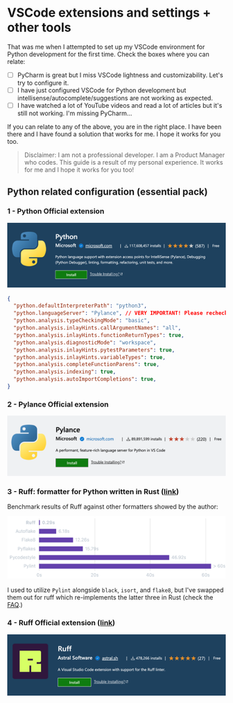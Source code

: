# VSCode extensions and settings + other tools

That was me when I attempted to set up my VSCode environment for Python development for the first time. Check the boxes where you can relate:

- [ ] PyCharm is great but I miss VSCode lightness and customizability. Let's try to configure it.
- [ ] I have just configured VSCode for Python development but intellisense/autocomplete/suggestions are not working as expected.
- [ ] I have watched a lot of YouTube videos and read a lot of articles but it's still not working. I'm missing PyCharm...

If you can relate to any of the above, you are in the right place. I have been there and I have found a solution that works for me. I hope it works for you too.

> Disclaimer: I am not a professional developer. I am a Product Manager who codes. This guide is a result of my personal experience. It works for me and I hope it works for you too!

## Python related configuration (essential pack)

### 1 - Python Official extension
[![Python extension](img/python-vscode-extension.png)](https://marketplace.visualstudio.com/items?itemName=ms-python.python)

```json
{
  "python.defaultInterpreterPath": "python3",
  "python.languageServer": "Pylance", // VERY IMPORTANT! Please recheck this setting after installing Pylance.
  "python.analysis.typeCheckingMode": "basic",
  "python.analysis.inlayHints.callArgumentNames": "all",
  "python.analysis.inlayHints.functionReturnTypes": true,
  "python.analysis.diagnosticMode": "workspace",
  "python.analysis.inlayHints.pytestParameters": true,
  "python.analysis.inlayHints.variableTypes": true,
  "python.analysis.completeFunctionParens": true,
  "python.analysis.indexing": true,
  "python.analysis.autoImportCompletions": true,
}
```

### 2 - Pylance Official extension
[![Pylance extension](img/pylance-vscode-extension.png)](https://marketplace.visualstudio.com/items?itemName=ms-python.vscode-pylance)

### 3 - Ruff: formatter for Python written in Rust ([link](https://github.com/astral-sh/ruff))

Benchmark results of Ruff against other formatters showed by the author:

![Ruff benchmark](img/ruff-benchmark.png)

I used to utilize `Pylint` alongside `black`, `isort`, and `flake8`, but I've swapped them out for ruff which re-implements the latter three in Rust (check the [FAQ](https://docs.astral.sh/ruff/faq/).)

### 4 - Ruff Official extension ([link](https://marketplace.visualstudio.com/items?itemName=charliermarsh.ruff))
[![Ruff extension](img/ruff-vscode-extension.png)](https://marketplace.visualstudio.com/items?itemName=charliermarsh.ruff)
